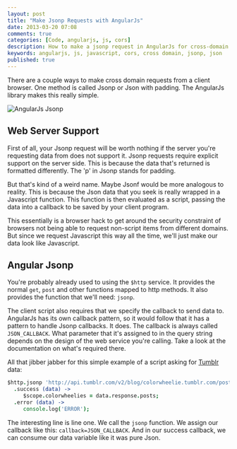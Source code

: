 ```yaml
---
layout: post
title: "Make Jsonp Requests with AngularJs"
date: 2013-03-20 07:08
comments: true
categories: [Code, angularjs, js, cors]
description: How to make a jsonp request in AngularJs for cross-domain requests.
keywords: angularjs, js, javascript, cors, cross domain, jsonp, json
published: true
---
```


There are a couple ways to make cross domain requests from a client browser.  One method is called Jsonp or Json with padding.  The AngularJs library makes this really simple.

![AngularJs Jsonp](http://i.imgur.com/wVBKD.png)

<!--more-->

## Web Server Support

First of all, your Jsonp request will be worth nothing if the server you're requesting data from does not support it.  Jsonp requests require explicit support on the server side.  This is because the data that's returned is formatted differently.  The 'p' in Jsonp stands for padding.  

But that's kind of a weird name.  Maybe Jsonf would be more analogous to reality.  This is because the Json data that you seek is really wrapped in a Javascript function.  This function is then evaluated as a script, passing the data into a callback to be saved by your client program.  

This essentially is a browser hack to get around the security constraint of browsers not being able to request non-script items from different domains.  But since we request Javascript this way all the time, we'll just make our data look like Javascript.

## Angular Jsonp

You're probably already used to using the `$http` service.  It provides the normal `get`, `post` and other functions mapped to http methods.  It also provides the function that we'll need: `jsonp`.  

The client script also requires that we specify the callback to send data to.  AngularJs has its own callback pattern, so it would follow that it has a pattern to handle Jsonp callbacks.  It does.  The callback is always called `JSON_CALLBACK`.  What parameter that it's assigned to in the query string depends on the design of the web service you're calling.  Take a look at the documentation on what's required there.

All that jibber jabber for this simple example of a script asking for [Tumblr](http://colorwheelie.tumblr.com) data:

```coffeescript
$http.jsonp 'http://api.tumblr.com/v2/blog/colorwheelie.tumblr.com/posts/photo?api_key=<mykey>&callback=JSON_CALLBACK'
  .success (data) ->
     $scope.colorwheelies = data.response.posts;
  .error (data) ->
     console.log('ERROR');
```

The interesting line is line one.  We call the `jsonp` function.  We assign our callback like this: `callback=JSON_CALLBACK`.  And in our success callback, we can consume our data variable like it was pure Json.
